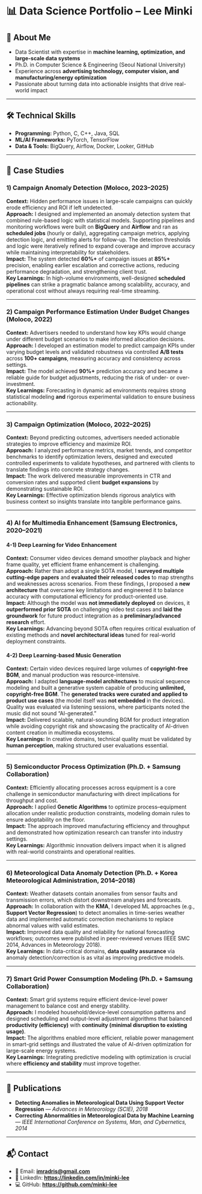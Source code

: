 # 📊 Data Science Portfolio – Lee Minki

## 👋 About Me
- Data Scientist with expertise in **machine learning, optimization, and large-scale data systems**  
- Ph.D. in Computer Science & Engineering (Seoul National University)  
- Experience across **advertising technology, computer vision, and manufacturing/energy optimization**  
- Passionate about turning data into actionable insights that drive real-world impact  

---

## 🛠 Technical Skills
- **Programming:** Python, C, C++, Java, SQL  
- **ML/AI Frameworks:** PyTorch, TensorFlow  
- **Data & Tools:** BigQuery, Airflow, Docker, Looker, GitHub  

---

## 📂 Case Studies

### 1) Campaign Anomaly Detection (Moloco, 2023–2025)
**Context:** Hidden performance issues in large-scale campaigns can quickly erode efficiency and ROI if left undetected.  
**Approach:** I designed and implemented an anomaly detection system that combined rule-based logic with statistical models. Supporting pipelines and monitoring workflows were built on **BigQuery** and **Airflow** and ran as **scheduled jobs** (hourly or daily), aggregating campaign metrics, applying detection logic, and emitting alerts for follow-up. The detection thresholds and logic were iteratively refined to expand coverage and improve accuracy while maintaining interpretability for stakeholders.  
**Impact:** The system detected **60%+** of campaign issues at **85%+** precision, enabling earlier escalation and corrective actions, reducing performance degradation, and strengthening client trust.  
**Key Learnings:** In high-volume environments, well-designed **scheduled pipelines** can strike a pragmatic balance among scalability, accuracy, and operational cost without always requiring real-time streaming.

---

### 2) Campaign Performance Estimation Under Budget Changes (Moloco, 2022)
**Context:** Advertisers needed to understand how key KPIs would change under different budget scenarios to make informed allocation decisions.  
**Approach:** I developed an estimation model to predict campaign KPIs under varying budget levels and validated robustness via controlled **A/B tests** across **100+ campaigns**, measuring accuracy and consistency across settings.  
**Impact:** The model achieved **90%+** prediction accuracy and became a reliable guide for budget adjustments, reducing the risk of under- or over-investment.  
**Key Learnings:** Forecasting in dynamic ad environments requires strong statistical modeling **and** rigorous experimental validation to ensure business actionability.

---

### 3) Campaign Optimization (Moloco, 2022–2025)
**Context:** Beyond predicting outcomes, advertisers needed actionable strategies to improve efficiency and maximize ROI.  
**Approach:** I analyzed performance metrics, market trends, and competitor benchmarks to identify optimization levers, designed and executed controlled experiments to validate hypotheses, and partnered with clients to translate findings into concrete strategy changes.  
**Impact:** The work delivered measurable improvements in CTR and conversion rates and supported client **budget expansions** by demonstrating sustainable ROI.  
**Key Learnings:** Effective optimization blends rigorous analytics with business context so insights translate into tangible performance gains.

---

### 4) AI for Multimedia Enhancement (Samsung Electronics, 2020–2021)

#### 4-1) Deep Learning for Video Enhancement
**Context:** Consumer video devices demand smoother playback and higher frame quality, yet efficient frame enhancement is challenging.  
**Approach:** Rather than adopt a single SOTA model, I **surveyed multiple cutting-edge papers** and **evaluated their released codes** to map strengths and weaknesses across scenarios. From these findings, I proposed a **new architecture** that overcame key limitations and engineered it to balance accuracy with computational efficiency for product-oriented use.  
**Impact:** Although the model was **not immediately deployed** on devices, it **outperformed prior SOTA** on challenging video test cases and **laid the groundwork** for future product integration as a **preliminary/advanced research** effort.  
**Key Learnings:** Advancing beyond SOTA often requires critical evaluation of existing methods and **novel architectural ideas** tuned for real-world deployment constraints.

#### 4-2) Deep Learning-based Music Generation
**Context:** Certain video devices required large volumes of **copyright-free BGM**, and manual production was resource-intensive.  
**Approach:** I adapted **language-model architectures** to musical sequence modeling and built a generative system capable of producing **unlimited, copyright-free BGM**. The **generated tracks were curated and applied to product use cases** (the model itself was **not embedded** in the devices). Quality was evaluated via listening sessions, where participants noted the music did not sound “AI-generated.”  
**Impact:** Delivered scalable, natural-sounding BGM for product integration while avoiding copyright risk and showcasing the practicality of AI-driven content creation in multimedia ecosystems.  
**Key Learnings:** In creative domains, technical quality must be validated by **human perception**, making structured user evaluations essential.

---

### 5) Semiconductor Process Optimization (Ph.D. + Samsung Collaboration)
**Context:** Efficiently allocating processes across equipment is a core challenge in semiconductor manufacturing with direct implications for throughput and cost.  
**Approach:** I applied **Genetic Algorithms** to optimize process–equipment allocation under realistic production constraints, modeling domain rules to ensure adoptability on the floor.  
**Impact:** The approach improved manufacturing efficiency and throughput and demonstrated how optimization research can transfer into industry settings.  
**Key Learnings:** Algorithmic innovation delivers impact when it is aligned with real-world constraints and operational realities.

---

### 6) Meteorological Data Anomaly Detection (Ph.D. + Korea Meteorological Administration, 2014–2018)
**Context:** Weather datasets contain anomalies from sensor faults and transmission errors, which distort downstream analyses and forecasts.  
**Approach:** In collaboration with the **KMA**, I developed ML approaches (e.g., **Support Vector Regression**) to detect anomalies in time-series weather data and implemented automatic correction mechanisms to replace abnormal values with valid estimates.  
**Impact:** Improved data quality and reliability for national forecasting workflows; outcomes were published in peer-reviewed venues (IEEE SMC 2014, Advances in Meteorology 2018).  
**Key Learnings:** In data-critical domains, **data quality assurance** via anomaly detection/correction is as vital as improving predictive models.

---

### 7) Smart Grid Power Consumption Modeling (Ph.D. + Samsung Collaboration)
**Context:** Smart grid systems require efficient device-level power management to balance cost and energy stability.  
**Approach:** I modeled household/device-level consumption patterns and designed scheduling and output-level adjustment algorithms that balanced **productivity (efficiency)** with **continuity (minimal disruption to existing usage)**.  
**Impact:** The algorithms enabled more efficient, reliable power management in smart-grid settings and illustrated the value of AI-driven optimization for large-scale energy systems.  
**Key Learnings:** Integrating predictive modeling with optimization is crucial where **efficiency and stability** must improve together.

---

## 📄 Publications
- **Detecting Anomalies in Meteorological Data Using Support Vector Regression** — *Advances in Meteorology (SCIE), 2018*  
- **Correcting Abnormalities in Meteorological Data by Machine Learning** — *IEEE International Conference on Systems, Man, and Cybernetics, 2014*  

---

## 📬 Contact
- 📧 Email: **imradris@gmail.com**  
- 🔗 LinkedIn: **https://linkedin.com/in/minki-lee**  
- 💻 GitHub: **https://github.com/minki-lee**
